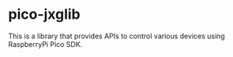 # pico-jxglib

This is a library that provides APIs to control various devices using RaspberryPi Pico SDK.
